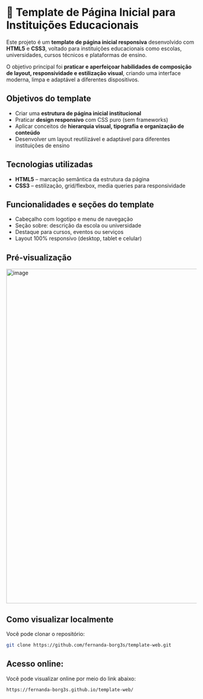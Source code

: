 # 🏫 Template de Página Inicial para Instituições Educacionais

Este projeto é um **template de página inicial responsiva** desenvolvido com **HTML5** e **CSS3**, voltado para instituições educacionais como escolas, universidades, cursos técnicos e plataformas de ensino.

O objetivo principal foi **praticar e aperfeiçoar habilidades de composição de layout, responsividade e estilização visual**, criando uma interface moderna, limpa e adaptável a diferentes dispositivos.

## Objetivos do template

- Criar uma **estrutura de página inicial institucional**
- Praticar **design responsivo** com CSS puro (sem frameworks)
- Aplicar conceitos de **hierarquia visual, tipografia e organização de conteúdo**
- Desenvolver um layout reutilizável e adaptável para diferentes instituições de ensino

## Tecnologias utilizadas

- **HTML5** – marcação semântica da estrutura da página
- **CSS3** – estilização, grid/flexbox, media queries para responsividade

## Funcionalidades e seções do template

- Cabeçalho com logotipo e menu de navegação
- Seção sobre: descrição da escola ou universidade
- Destaque para cursos, eventos ou serviços
- Layout 100% responsivo (desktop, tablet e celular)

## Pré-visualização

<img width="1842" height="883" alt="image" src="https://github.com/user-attachments/assets/1a3e60e1-9999-4f23-83bd-66be562d9e14" />


## Como visualizar localmente

Você pode clonar o repositório:

```bash
git clone https://github.com/fernanda-borg3s/template-web.git
```

## Acesso online:

Você pode visualizar online por meio do link abaixo:
```bash
https://fernanda-borg3s.github.io/template-web/
```
